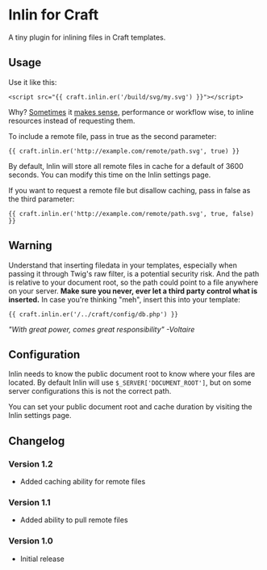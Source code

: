 Inlin for Craft
===========

A tiny plugin for inlining files in Craft templates.


Usage
---
Use it like this:

    <script src="{{ craft.inlin.er('/build/svg/my.svg') }}"></script>

Why? [Sometimes](http://css-tricks.com/svg-sprites-use-better-icon-fonts/) it
[makes sense](http://www.yottaa.com/blog/bid/306224/Inlining-for-Performance-When-to-Let-the-Cache-Go),
performance or workflow wise, to inline resources instead of requesting them.

To include a remote file, pass in true as the second parameter:

	{{ craft.inlin.er('http://example.com/remote/path.svg', true) }}

By default, Inlin will store all remote files in cache for a default of 3600 seconds. You can modify this time on the Inlin settings page.

If you want to request a remote file but disallow caching, pass in false as the third parameter:

	{{ craft.inlin.er('http://example.com/remote/path.svg', true, false) }}

Warning
---
Understand that inserting filedata in your templates, especially when passing it through Twig's raw filter,
is a potential security risk. And the path is relative to your document root, so the path could point to a
file anywhere on your server. **Make sure you never, ever let a third party control what is inserted.**
In case you're thinking "meh", insert this into your template:

    {{ craft.inlin.er('/../craft/config/db.php') }}

*"With great power, comes great responsibility" -Voltaire*


Configuration
---
Inlin needs to know the public document root to know where your files are located. By default
Inlin will use `$_SERVER['DOCUMENT_ROOT']`, but on some server configurations this is not the correct
path.

You can set your public document root and cache duration by visiting the Inlin settings page.


Changelog
---
### Version 1.2
 - Added caching ability for remote files

### Version 1.1
 - Added ability to pull remote files

### Version 1.0
 - Initial release